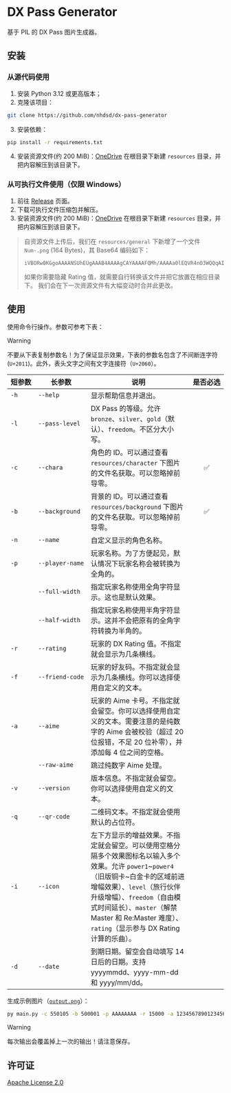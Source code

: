# DX Pass Generator

基于 PIL 的 DX Pass 图片生成器。

## 安装

### 从源代码使用
1. 安装 Python 3.12 或更高版本；
2. 克隆该项目：
```bash
git clone https://github.com/nhdsd/dx-pass-generator
```
3. 安装依赖：
```bash
pip install -r requirements.txt
```
4. 安装资源文件(约 200 MiB)：[OneDrive](https://1drv.ms/u/c/68dff5f977fb346f/EWVbUaAGXVpNgOnmXDfGwY8BIDpuBi-IrsE2haxx-yK3jg)
   在根目录下新建 `resources` 目录，并把内容解压到该目录下。
   
### 从可执行文件使用（仅限 Windows）
1. 前往 [Release](https://github.com/nhdsd/dx-pass-generator/releases) 页面。
2. 下载可执行文件压缩包并解压。
3. 安装资源文件(约 200 MiB)：[OneDrive](https://1drv.ms/u/c/68dff5f977fb346f/EWVbUaAGXVpNgOnmXDfGwY8BIDpuBi-IrsE2haxx-yK3jg)
   在根目录下新建 `resources` 目录，并把内容解压到该目录下。

> 自资源文件上传后，我们在 `resources/general` 下新增了一个文件 `Num-.png` (164 Bytes)，其 Base64 编码如下：
> ```
> iVBORw0KGgoAAAANSUhEUgAAAB4AAAAgCAYAAAAFQMh/AAAAa0lEQVR4nO3WQQqAIBCF4ZlHZ+mMHbhbtJhoE5W4CJo3Qu8HFyL4ISjo2zpbRShRTTAxMLFrgmmBR90TTAu/g6fegj/mUXDiJdwP9834BE4JOdsKbvPeZ2+EW819x2G5IXl/wWeCaYFHDQLvkCAUuVyokUoAAAAASUVORK5CYII=
> ```
> 如果你需要隐藏 Rating 值，就需要自行转换该文件并把它放置在相应目录下。
> 我们会在下一次资源文件有大幅变动时合并此更改。

## 使用

使用命令行操作。参数可参考下表：
> [!WARNING]
> 不要从下表复制参数名！为了保证显示效果，下表的参数名包含了不间断连字符(`U+2011`)。此外，表头文字之间有文字连接符（`U+2060`）。

| 短⁠参⁠数 | 长⁠参⁠数 | 说⁠明 | 是⁠否⁠必⁠选 |
| --- | --- | --- | :---: |
| `‑h` | `‑‑help` | 显示帮助信息并退出。| |
| `‑l` | `‑‑pass‑level` | DX Pass 的等级。允许 `bronze`、`silver`、`gold`（默认）、`freedom`。不区分大小写。| |
| `‑c` | `‑‑chara` | 角色的 ID。可以通过查看 `resources/character` 下图片的文件名获取。可以忽略掉前导零。| :white_check_mark: |
| `‑b` | `‑‑background` | 背景的 ID。可以通过查看 `resources/background` 下图片的文件名获取。可以忽略掉前导零。 | :white_check_mark: |
| `‑n` | `‑‑name` | 自定义显示的角色名称。| |
| `‑p` | `‑‑player‑name` | 玩家名称。为了方便起见，默认情况下玩家名称会被转换为全角的。| |
| | `‑‑full‑width` | 指定玩家名称使用全角字符显示。这也是默认效果。| |
| | `‑‑half‑width` | 指定玩家名称使用半角字符显示。这并不会把原有的全角字符转换为半角的。| |
| `‑r` | `‑‑rating` | 玩家的 DX Rating 值。不指定就会显示为几条横线。| |
| `‑f` | `‑‑friend‑code` | 玩家的好友码。不指定就会显示为几条横线。你可以选择使用自定义的文本。| |
| `‑a` | `‑‑aime` | 玩家的 Aime 卡号。不指定就会留空。你可以选择使用自定义的文本。需要注意的是纯数字的 Aime 会被校验（超过 20 位报错，不足 20 位补零），并添加每 4 位之间的空格。| |
| | `‑‑raw‑aime` | 跳过纯数字 Aime 处理。| |
| `‑v` | `‑‑version` | 版本信息。不指定就会留空。你可以选择使用自定义的文本。| |
| `‑q` | `‑‑qr‑code` | 二维码文本。不指定就会使用默认的占位符。| |
| `‑i` | `‑‑icon` | 左下方显示的增益效果。不指定就会留空。可以使用空格分隔多个效果图标名以输入多个效果。允许 `power1`\~`power4`（旧版铜卡\~白金卡的区域前进增幅效果）、`level`（旅行伙伴升级增幅）、`freedom`（自由模式时间延长）、`master`（解禁 Master 和 Re:Master 难度）、`rating`（显示参与 DX Rating 计算的乐曲）。| |
| `‑d` | `‑‑date` | 到期日期。留空会自动填写 14 日后的日期。支持 yyyymmdd、yyyy-mm-dd 和 yyyy/mm/dd。| |

生成示例图片（[`output.png`](./output.png)）：
```bash
py main.py -c 550105 -b 500001 -p AAAAAAAA -r 15000 -a 12345678901234567890 -v "[maimaiDX]1.55-0291" -q "C:\7sRef\System256\metaverse\lasthope" -i level master rating -d "20250826"
```

> [!WARNING]
> 每次输出会覆盖掉上一次的输出！请注意保存。

## 许可证

[Apache License 2.0](./LICENSE.txt)
